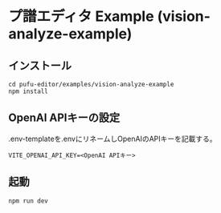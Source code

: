# プ譜エディタ Example (vision-analyze-example)

## インストール

```
cd pufu-editor/examples/vision-analyze-example
npm install
```

## OpenAI APIキーの設定

.env-templateを.envにリネームしOpenAIのAPIキーを記載する。

```
VITE_OPENAI_API_KEY=<OpenAI APIキー>
```

## 起動

```
npm run dev
```
